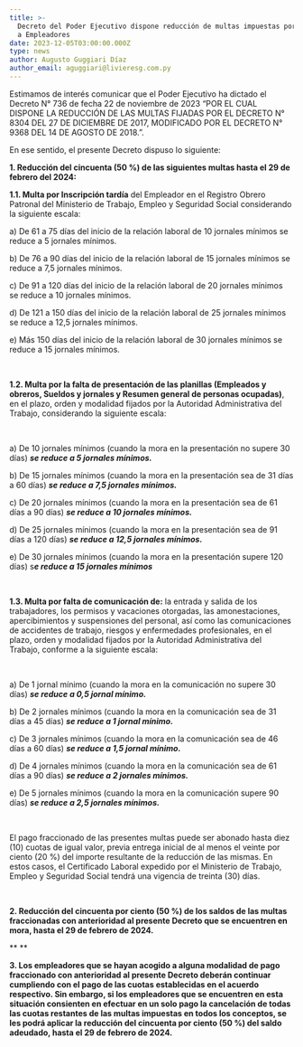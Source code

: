 ```yaml
---
title: >-
  Decreto del Poder Ejecutivo dispone reducción de multas impuestas por el MTESS
  a Empleadores
date: 2023-12-05T03:00:00.000Z
type: news
author: Augusto Guggiari Díaz
author_email: aguggiari@livieresg.com.py
---
```


Estimamos de interés comunicar que el Poder Ejecutivo ha dictado el Decreto N° 736 de fecha 22 de noviembre de 2023 “POR EL CUAL DISPONE LA REDUCCIÓN DE LAS MULTAS FIJADAS POR EL DECRETO N° 8304 DEL 27 DE DICIEMBRE DE 2017, MODIFICADO POR EL DECRETO N° 9368 DEL 14 DE AGOSTO DE 2018.”.

En ese sentido, el presente Decreto dispuso lo siguiente:

**1. Reducción del cincuenta (50 %) de las siguientes multas hasta el 29 de febrero del 2024:**

**1.1. Multa por Inscripción tardía** del Empleador en el Registro Obrero Patronal del Ministerio de Trabajo, Empleo y Seguridad Social considerando la siguiente escala:

a) De 61 a 75 días del inicio de la relación laboral de 10 jornales mínimos se reduce a 5 jornales mínimos.

b) De 76 a 90 días del inicio de la relación laboral de 15 jornales mínimos se reduce a 7,5 jornales mínimos.

c) De 91 a 120 días del inicio de la relación laboral de 20 jornales mínimos se reduce a 10 jornales mínimos.

d) De 121 a 150 días del inicio de la relación laboral de 25 jornales mínimos se reduce a 12,5 jornales mínimos.

e) Más 150 días del inicio de la relación laboral de 30 jornales mínimos se reduce a 15 jornales mínimos.

 

**1.2. Multa por la falta de presentación de las planillas (Empleados y obreros, Sueldos y jornales y Resumen general de personas ocupadas)**, en el plazo, orden y modalidad fijados por la Autoridad Administrativa del Trabajo, considerando la siguiente escala:

 

a) De 10 jornales mínimos (cuando la mora en la presentación no supere 30 días) ***se reduce a 5 jornales mínimos.***

b) De 15 jornales mínimos (cuando la mora en la presentación sea de 31 días a 60 días) ***se reduce a 7,5 jornales mínimos.***

c) De 20 jornales mínimos (cuando la mora en la presentación sea de 61 días a 90 días) ***se reduce a 10 jornales mínimos.***

d) De 25 jornales mínimos (cuando la mora en la presentación sea de 91 días a 120 días) ***se reduce a 12,5 jornales
mínimos.***

e) De 30 jornales mínimos (cuando la mora en la presentación supere 120 días) s***e reduce a 15 jornales mínimos***

 

**1.3. Multa por falta de comunicación de:** la entrada y salida de los trabajadores, los permisos y vacaciones otorgadas, las amonestaciones, apercibimientos y suspensiones del personal, así como las comunicaciones de accidentes de trabajo, riesgos y enfermedades profesionales, en el plazo, orden y modalidad fijados por la Autoridad Administrativa del Trabajo, conforme a la siguiente escala:

 

a) De 1 jornal mínimo (cuando la mora en la comunicación no supere 30 días) ***se reduce a 0,5 jornal mínimo.***

b) De 2 jornales mínimos (cuando la mora en la comunicación sea de 31 días a 45 días) ***se reduce a 1 jornal mínimo.***

c) De 3 jornales mínimos (cuando la mora en la comunicación sea de 46 días a 60 días) ***se reduce a 1,5 jornal mínimo.***

d) De 4 jornales mínimos (cuando la mora en la comunicación sea de 61 días a 90 días) ***se reduce a 2 jornales mínimos.***

e) De 5 jornales mínimos (cuando la mora en la comunicación supere 90 días) ***se reduce a 2,5 jornales mínimos.***

 

El pago fraccionado de las presentes multas puede ser abonado hasta diez (10) cuotas de igual valor, previa entrega inicial de al menos el veinte por ciento (20 %) del importe resultante de la reducción de las mismas. En estos casos, el Certificado Laboral expedido por el Ministerio de Trabajo, Empleo y Seguridad Social tendrá una vigencia de treinta (30) días.

               

**2. Reducción del cincuenta por ciento (50 %) de los saldos de las multas fraccionadas con anterioridad al  presente Decreto que se encuentren en mora, hasta el 29 de febrero de 2024.**

** **

**3. Los empleadores que se hayan acogido a alguna modalidad de pago fraccionado con anterioridad al presente Decreto deberán continuar cumpliendo con el pago de las cuotas establecidas en el acuerdo respectivo. Sin embargo, si los empleadores que se encuentren en esta situación consienten en efectuar en un solo pago la cancelación de todas las cuotas restantes de las multas impuestas en todos los conceptos, se les podrá aplicar la reducción del cincuenta por ciento (50 %) del saldo adeudado, hasta el 29 de febrero de 2024.**
